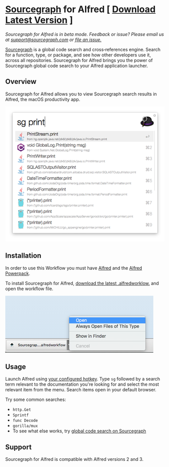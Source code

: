 # [Sourcegraph](https://sourcegraph.com) for Alfred [ [Download Latest Version](https://github.com/sourcegraph/sourcegraph-alfred/releases/latest) ]

*Sourcegraph for Alfred is in beta mode. Feedback or issue? Please email us at support@sourcegraph.com or [file an issue.](https://github.com/sourcegraph/sourcegraph-alfred/issues)*

[Sourcegraph](https://sourcegraph.com) is a global code search and cross‑references engine. Search for a function, type, or package, and see how other developers use it, across all repositories. Sourcegraph for Alfred brings you the power of Sourcegraph global code search to your Alfred application launcher.

## Overview

Sourcegraph for Alfred allows you to view Sourcegraph search results in Alfred, the macOS productivity app.

![Sourcegraph for Alfred](images/setup.png)

## Installation

In order to use this Workflow you must have [Alfred](https://www.alfredapp.com/) and the [Alfred Powerpack](https://www.alfredapp.com/powerpack/).

To install Sourcegraph for Alfred, [download the latest .alfredworklow.](https://github.com/sourcegraph/sourcegraph-alfred/releases/latest) and open the workflow file. 

![Sourcegraph for Alfred](images/install.png)

## Usage
Launch Alfred using [your configured hotkey](https://www.alfredapp.com/help/workflows/triggers/hotkey/). Type `sg` followed by a search term relevant to the documentation you're looking for and select the most relevant item from the menu. Search items open in your default browser.

Try some common searches:
- `http.Get`
- `Sprintf`
- `func Decode`
- `gorilla/mux`
- To see what else works, try [global code search on Sourcegraph](https://sourcegraph.com/search)

## Support

Sourcegraph for Alfred is compatible with Alfred versions 2 and 3.

